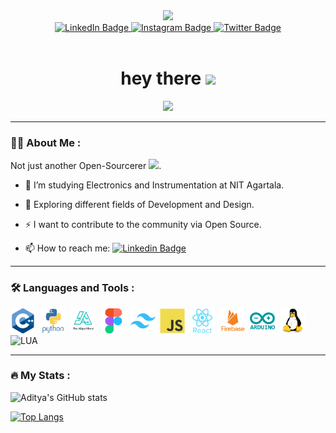 <!-- 
Guide for most of what is done here
https://www.sitepoint.com/github-profile-readme/
-->
<div id="header" align="center">
  <img src="https://media.giphy.com/media/M9gbBd9nbDrOTu1Mqx/giphy.gif" width="100"/>
</div>

  <div id="badges" align="center">
  <a href="https://linkedin.com/in/adityakanu">
    <img src="https://img.shields.io/badge/LinkedIn-blue?style=for-the-badge&logo=linkedin&logoColor=white" alt="LinkedIn Badge"/>
  </a>
  <a href="https://instagram.com/adityakanu_">
    <img src="https://img.shields.io/badge/Instagram-red?style=for-the-badge&logo=instagram&logoColor=white" alt="Instagram Badge"/>
  </a>
  <a href="https://twitter.com/adityakanu_">
    <img src="https://img.shields.io/badge/Twitter-blue?style=for-the-badge&logo=twitter&logoColor=white" alt="Twitter Badge"/>
  </a>
</div>
<div align="center"><img src="https://komarev.com/ghpvc/?username=adityakanu&style=flat-square&color=blue" alt=""/>
  <h1>
  hey there
  <img src="https://media.giphy.com/media/hvRJCLFzcasrR4ia7z/giphy.gif" width="30px"/>
</h1>
<!--   <img src="https://media.giphy.com/media/dWesBcTLavkZuG35MI/giphy.gif" width="600" height="300"/> -->
  <img src="https://media2.giphy.com/media/gjrYDwbjnK8x36xZIO/giphy.gif" width="300"/>
  </div>
  
  ---

### :man_technologist: About Me :

Not just another Open-Sourcerer <img src="https://media.giphy.com/media/WUlplcMpOCEmTGBtBW/giphy.gif" width="30">.

- :telescope: I’m studying Electronics and Instrumentation at NIT Agartala.

- :seedling: Exploring different fields of Development and Design.

- :zap: I want to contribute to the community via Open Source.

- :mailbox: How to reach me: [![Linkedin Badge](https://img.shields.io/badge/LinkedIn-blue?style=flat&logo=linkedin&logoColor=white)](https://linkedin.com/in/adityakanu)
 
---

### :hammer_and_wrench: Languages and Tools :

<img src="https://github.com/devicons/devicon/blob/master/icons/cplusplus/cplusplus-original.svg"  title="CPP" alt="CPP" width="40" height="40"/>&nbsp;
<img src="https://github.com/devicons/devicon/blob/master/icons/python/python-original-wordmark.svg"  title="PYTHON" alt="PY" width="40" height="40"/>&nbsp;
<img src="https://github.com/devicons/devicon/blob/master/icons/thealgorithms/thealgorithms-original-wordmark.svg"  title="ALGORITHM" alt="ALGO" width="40" height="40"/>&nbsp;
<img src="https://github.com/devicons/devicon/blob/master/icons/figma/figma-original.svg" title="FIGMA" alt="FIG" width="40" height="40"/>&nbsp;
<img src="https://github.com/devicons/devicon/blob/master/icons/tailwindcss/tailwindcss-plain.svg"  title="TAILWIND" alt="TWS" width="40" height="40"/>&nbsp;
<img src="https://github.com/devicons/devicon/blob/master/icons/javascript/javascript-original.svg"  title="JAVASCRIPT" alt="JS" width="40" height="40"/>&nbsp;
<img src="https://github.com/devicons/devicon/blob/master/icons/react/react-original-wordmark.svg"  title="REACT" alt="REACT" width="40" height="40"/>&nbsp;
<img src="https://github.com/devicons/devicon/blob/master/icons/firebase/firebase-plain-wordmark.svg"  title="FIREBASE" alt="FIREBASE" width="40" height="40"/>&nbsp;
<img src="https://github.com/devicons/devicon/blob/master/icons/arduino/arduino-original-wordmark.svg" title="ARDUINO" alt="ARD" width="40" height="40"/>&nbsp;
<img src="https://github.com/devicons/devicon/blob/master/icons/linux/linux-original.svg"  title="LINUX" alt="LINUX" width="40" height="40"/>&nbsp;
<img src="https://github.com/devicons/devicon/blob/master/iicons/lua/lua-original-wordmark.svg"  title="LUA" alt="LUA" width="40" height="40"/>&nbsp;
 
 --- 
<!-- ### :computer: My CP Solutions :

  <div id="badges">
  <a href="https://github.com/adityakanu/Codeforces">
    <img src="https://img.shields.io/badge/Codeforces-blue?style=for-the-badge&logo=Codeforces&logoColor=white" alt="Codeforces Badge"/>
  </a>
  <a href="https://github.com/adityakanu/cses_solutions">
    <img src="https://img.shields.io/badge/CSES-red?style=for-the-badge&logo=CSES&logoColor=white" alt="CSES Badge"/>
  </a>
  <a href="https://github.com/adityakanu/LeetCode">
    <img src="https://img.shields.io/badge/LeetCode-purple?style=for-the-badge&logo=Leetcode&logoColor=white" alt="LeetCode Badge"/>
  </a>
</div> -->

### :fire: My Stats :
<!-- [![GitHub Streak](http://github-readme-streak-stats.herokuapp.com?user=adityakanu&theme=dark&background=000000)](https://git.io/streak-stats)<div></div> -->
<!-- 
use this instead of above ones when you are good enough -->
![Aditya's GitHub stats](https://github-readme-stats.vercel.app/api?username=adityakanu&hide=issues&count_private=true&show_icons=true&theme=radical)<div></div>

[![Top Langs](https://github-readme-stats.vercel.app/api/top-langs/?username=adityakanu&theme=vision-friendly-dark)](https://github.com/anuraghazra/github-readme-stats)








